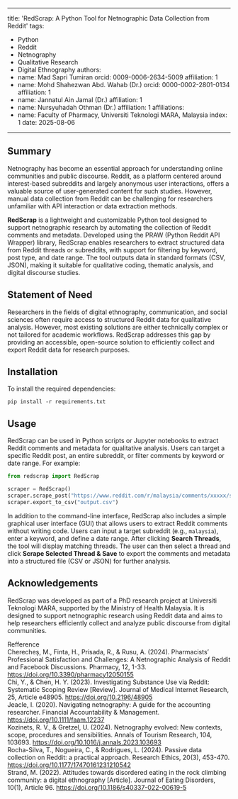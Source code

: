 
---
title: 'RedScrap: A Python Tool for Netnographic Data Collection from Reddit'
tags:
  - Python
  - Reddit
  - Netnography
  - Qualitative Research
  - Digital Ethnography
authors:
  - name: Mad Sapri Tumiran
    orcid: 0009-0006-2634-5009
    affiliation: 1
  - name: Mohd Shahezwan Abd. Wahab (Dr.)
    orcid: 0000-0002-2801-0134
    affiliation: 1
  - name: Jannatul Ain Jamal (Dr.)
    affiliation: 1
  - name: Nursyuhadah Othman (Dr.)
    affiliation: 1
affiliations:
  - name: Faculty of Pharmacy, Universiti Teknologi MARA, Malaysia
    index: 1
date: 2025-08-06
---

## Summary

Netnography has become an essential approach for understanding online communities and public discourse. Reddit, as a platform centered around interest-based subreddits and largely anonymous user interactions, offers a valuable source of user-generated content for such studies. However, manual data collection from Reddit can be challenging for researchers unfamiliar with API interaction or data extraction methods.

**RedScrap** is a lightweight and customizable Python tool designed to support netnographic research by automating the collection of Reddit comments and metadata. Developed using the PRAW (Python Reddit API Wrapper) library, RedScrap enables researchers to extract structured data from Reddit threads or subreddits, with support for filtering by keyword, post type, and date range. The tool outputs data in standard formats (CSV, JSON), making it suitable for qualitative coding, thematic analysis, and digital discourse studies.

## Statement of Need

Researchers in the fields of digital ethnography, communication, and social sciences often require access to structured Reddit data for qualitative analysis. However, most existing solutions are either technically complex or not tailored for academic workflows. RedScrap addresses this gap by providing an accessible, open-source solution to efficiently collect and export Reddit data for research purposes.

## Installation

To install the required dependencies:

```
pip install -r requirements.txt
```

## Usage

RedScrap can be used in Python scripts or Jupyter notebooks to extract Reddit comments and metadata for qualitative analysis. Users can target a specific Reddit post, an entire subreddit, or filter comments by keyword or date range. For example:

```python
from redscrap import RedScrap

scraper = RedScrap()
scraper.scrape_post("https://www.reddit.com/r/malaysia/comments/xxxxx/sample_post/")
scraper.export_to_csv("output.csv")
```

In addition to the command-line interface, RedScrap also includes a simple graphical user interface (GUI) that allows users to extract Reddit comments without writing code. Users can input a target subreddit (e.g., `malaysia`), enter a keyword, and define a date range. After clicking **Search Threads**, the tool will display matching threads. The user can then select a thread and click **Scrape Selected Thread & Save** to export the comments and metadata into a structured file (CSV or JSON) for further analysis.

## Acknowledgements

RedScrap was developed as part of a PhD research project at Universiti Teknologi MARA, supported by the Ministry of Health Malaysia. It is designed to support netnographic research using Reddit data and aims to help researchers efficiently collect and analyze public discourse from digital communities.

Refference  
Cherecheș, M., Finta, H., Prisada, R., & Rusu, A. (2024). Pharmacists’ Professional Satisfaction and Challenges: A Netnographic Analysis of Reddit and Facebook Discussions. Pharmacy, 12, 1-33. https://doi.org/10.3390/pharmacy12050155  
Chi, Y., & Chen, H. Y. (2023). Investigating Substance Use via Reddit: Systematic Scoping Review [Review]. Journal of Medical Internet Research, 25, Article e48905. https://doi.org/10.2196/48905  
Jeacle, I. (2020). Navigating netnography: A guide for the accounting researcher. Financial Accountability & Management. https://doi.org/10.1111/faam.12237  
Kozinets, R. V., & Gretzel, U. (2024). Netnography evolved: New contexts, scope, procedures and sensibilities. Annals of Tourism Research, 104, 103693. https://doi.org/10.1016/j.annals.2023.103693  
Rocha-Silva, T., Nogueira, C., & Rodrigues, L. (2024). Passive data collection on Reddit: a practical approach. Research Ethics, 20(3), 453-470. https://doi.org/10.1177/17470161231210542  
Strand, M. (2022). Attitudes towards disordered eating in the rock climbing community: a digital ethnography [Article]. Journal of Eating Disorders, 10(1), Article 96. https://doi.org/10.1186/s40337-022-00619-5  
